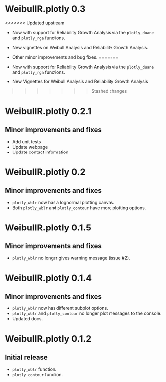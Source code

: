 # WeibullR.plotly 0.3
<<<<<<< Updated upstream
* Now with support for Reliability Growth Analysis via the `plotly_duane` and `plotly_rga` functions.
* New vignettes on Weibull Analysis and Reliability Growth Analysis.
* Other minor improvements and bug fixes.
=======

* Now with support for Reliability Growth Analysis via the `plotly_duane` and `plotly_rga` functions.
* New Vignettes for Weibull Analysis and Reliability Growth Analysis

>>>>>>> Stashed changes

# WeibullR.plotly 0.2.1

## Minor improvements and fixes
* Add unit tests
* Update webpage
* Update contact information

# WeibullR.plotly 0.2

## Minor improvements and fixes
* `plotly_wblr` now has a lognormal plotting canvas.
* Both `plotly_wblr` and `plotly_contour` have more plotting options.

# WeibullR.plotly 0.1.5

## Minor improvements and fixes
* `plotly_wblr` no longer gives warning message (issue #2).

# WeibullR.plotly 0.1.4

## Minor improvements and fixes
* `plotly_wblr` now has different subplot options.
* `plotly_wblr` and `plotly_contour` no longer plot messages to the console.
* Updated docs.

# WeibullR.plotly 0.1.2

## Initial release
* `plotly_wblr` function.
* `plotly_contour` function.
